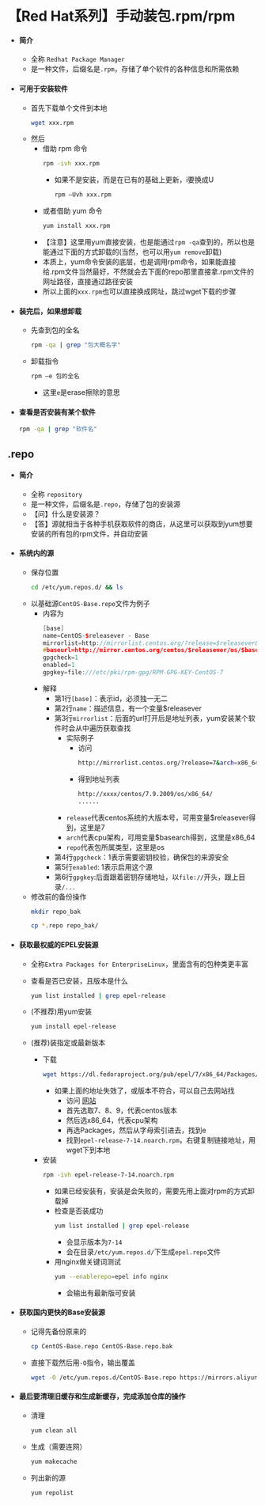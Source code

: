 # 【Red Hat系列】手动装包.rpm/rpm

- #### 简介
    - 全称 `Redhat Package Manager`
    - 是一种文件，后缀名是`.rpm`，存储了单个软件的各种信息和所需依赖

- #### 可用于安装软件
    - 首先下载单个文件到本地 
        ```bash
        wget xxx.rpm
        ```
    - 然后
        - 借助 rpm 命令
            ```bash
            rpm -ivh xxx.rpm
            ```
            - 如果不是安装，而是在已有的基础上更新，i要换成U
                ```bash
                rpm –Uvh xxx.rpm
                ```
        - 或者借助 yum 命令 
            ```bash
            yum install xxx.rpm
            ```
        - 【注意】这里用yum直接安装，也是能通过`rpm -qa`查到的，所以也是能通过下面的方式卸载的(当然，也可以用`yum remove`卸载)
        - 本质上，yum命令安装的底层，也是调用rpm命令，如果能直接给.rpm文件当然最好，不然就会去下面的repo那里直接拿.rpm文件的网址路径，直接通过路径安装
        - 所以上面的`xxx.rpm`也可以直接换成网址，跳过wget下载的步骤

- #### 装完后，如果想卸载
    - 先查到包的全名
        ```bash
        rpm -qa | grep "包大概名字"
        ```
    - 卸载指令
        ```bash
        rpm –e 包的全名
        ```
        - 这里`e`是erase擦除的意思

- #### 查看是否安装有某个软件
    ```bash
    rpm -qa | grep "软件名"
    ```

## .repo

- #### 简介
    - 全称 `repository`
    - 是一种文件，后缀名是`.repo`，存储了包的安装源
    - 【问】什么是安装源？
    - 【答】源就相当于各种手机获取软件的商店，从这里可以获取到yum想要安装的所有包的rpm文件，并自动安装

- #### 系统内的源
    - 保存位置
        ```bash
        cd /etc/yum.repos.d/ && ls
        ```
    - 以基础源`CentOS-Base.repo`文件为例子
        - 内容为
            ```c++
            [base]
            name=CentOS-$releasever - Base
            mirrorlist=http://mirrorlist.centos.org/?release=$releasever&arch=$basearch&repo=os&infra=$infra
            #baseurl=http://mirror.centos.org/centos/$releasever/os/$basearch/
            gpgcheck=1
            enabled=1
            gpgkey=file:///etc/pki/rpm-gpg/RPM-GPG-KEY-CentOS-7
            ```
        - 解释
            - 第1行`[base]`：表示id，必须独一无二
            - 第2行`name`：描述信息，有一个变量$releasever
            - 第3行`mirrorlist`：后面的url打开后是地址列表，yum安装某个软件时会从中遍历获取查找
                - 实际例子
                    - 访问
                        ```bash
                        http://mirrorlist.centos.org/?release=7&arch=x86_64&repo=os
                        ```
                    - 得到地址列表
                        ```bash
                        http://xxxx/centos/7.9.2009/os/x86_64/
                        ......
                        ```
                - `release`代表centos系统的大版本号，可用变量$releasever得到，这里是7
                - `arch`代表cpu架构，可用变量$basearch得到，这里是x86_64
                - `repo`代表包所属类型，这里是os
            - 第4行`gpgcheck`：1表示需要密钥校验，确保包的来源安全
            - 第5行`enabled`: 1表示启用这个源
            - 第6行`gpgkey`:后面跟着密钥存储地址，以`file://`开头，跟上目录`/...`
    - 修改前的备份操作
        ```bash
        mkdir repo_bak
        ```
        ```bash
        cp *.repo repo_bak/
        ```

- #### 获取最权威的EPEL安装源

    - 全称`Extra Packages for EnterpriseLinux`，里面含有的包种类更丰富

    - 查看是否已安装，且版本是什么
        ```bash
        yum list installed | grep epel-release
        ```
    
    - (不推荐)用yum安装
        ```bash
        yum install epel-release
        ```
    
    - (推荐)装指定或最新版本
        - 下载
            ```bash
            wget https://dl.fedoraproject.org/pub/epel/7/x86_64/Packages/e/epel-release-7-14.noarch.rpm
            ```
            - 如果上面的地址失效了，或版本不符合，可以自己去网站找
                - 访问 [网站](https://dl.fedoraproject.org/pub/epel)
                - 首先选取7、8、9，代表centos版本
                - 然后选x86_64，代表cpu架构
                - 再选Packages，然后从字母索引进去，找到e
                - 找到`epel-release-7-14.noarch.rpm`，右键复制链接地址，用wget下到本地
        - 安装
            ```bash
            rpm -ivh epel-release-7-14.noarch.rpm
            ```
            - 如果已经安装有，安装是会失败的，需要先用上面对rpm的方式卸载掉
            - 检查是否装成功
                ```bash
                yum list installed | grep epel-release
                ```
                - 会显示版本为`7-14`
                - 会在目录`/etc/yum.repos.d/`下生成`epel.repo`文件
            - 用nginx做关键词测试
                ```bash
                yum --enablerepo=epel info nginx
                ```
                - 会输出有最新版可安装

- #### 获取国内更快的Base安装源

    - 记得先备份原来的
        ```bash
        cp CentOS-Base.repo CentOS-Base.repo.bak
        ```
    - 直接下载然后用`-O`指令，输出覆盖
        ```bash
        wget -O /etc/yum.repos.d/CentOS-Base.repo https://mirrors.aliyun.com/repo/Centos-7.repo
        ```
    
- #### 最后要清理旧缓存和生成新缓存，完成添加仓库的操作
    - 清理
        ```bash
        yum clean all
        ```
    - 生成（需要连网） 
        ```bash
        yum makecache
        ```
    - 列出新的源 
        ```bash
        yum repolist
        ```

